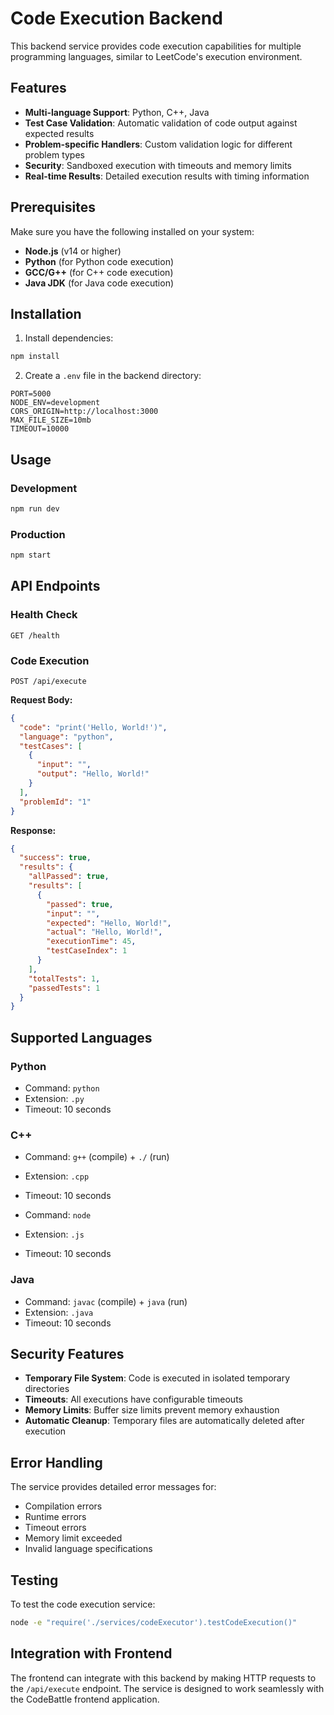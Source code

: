 # Code Execution Backend

This backend service provides code execution capabilities for multiple programming languages, similar to LeetCode's execution environment.

## Features

- **Multi-language Support**: Python, C++, Java
- **Test Case Validation**: Automatic validation of code output against expected results
- **Problem-specific Handlers**: Custom validation logic for different problem types
- **Security**: Sandboxed execution with timeouts and memory limits
- **Real-time Results**: Detailed execution results with timing information

## Prerequisites

Make sure you have the following installed on your system:

- **Node.js** (v14 or higher)
- **Python** (for Python code execution)
- **GCC/G++** (for C++ code execution)
- **Java JDK** (for Java code execution)

## Installation

1. Install dependencies:
```bash
npm install
```

2. Create a `.env` file in the backend directory:
```env
PORT=5000
NODE_ENV=development
CORS_ORIGIN=http://localhost:3000
MAX_FILE_SIZE=10mb
TIMEOUT=10000
```

## Usage

### Development
```bash
npm run dev
```

### Production
```bash
npm start
```

## API Endpoints

### Health Check
```
GET /health
```

### Code Execution
```
POST /api/execute
```

**Request Body:**
```json
{
  "code": "print('Hello, World!')",
  "language": "python",
  "testCases": [
    {
      "input": "",
      "output": "Hello, World!"
    }
  ],
  "problemId": "1"
}
```

**Response:**
```json
{
  "success": true,
  "results": {
    "allPassed": true,
    "results": [
      {
        "passed": true,
        "input": "",
        "expected": "Hello, World!",
        "actual": "Hello, World!",
        "executionTime": 45,
        "testCaseIndex": 1
      }
    ],
    "totalTests": 1,
    "passedTests": 1
  }
}
```

## Supported Languages

### Python
- Command: `python`
- Extension: `.py`
- Timeout: 10 seconds

### C++
- Command: `g++` (compile) + `./` (run)
- Extension: `.cpp`
- Timeout: 10 seconds


- Command: `node`
- Extension: `.js`
- Timeout: 10 seconds

### Java
- Command: `javac` (compile) + `java` (run)
- Extension: `.java`
- Timeout: 10 seconds

## Security Features

- **Temporary File System**: Code is executed in isolated temporary directories
- **Timeouts**: All executions have configurable timeouts
- **Memory Limits**: Buffer size limits prevent memory exhaustion
- **Automatic Cleanup**: Temporary files are automatically deleted after execution

## Error Handling

The service provides detailed error messages for:
- Compilation errors
- Runtime errors
- Timeout errors
- Memory limit exceeded
- Invalid language specifications

## Testing

To test the code execution service:

```bash
node -e "require('./services/codeExecutor').testCodeExecution()"
```

## Integration with Frontend

The frontend can integrate with this backend by making HTTP requests to the `/api/execute` endpoint. The service is designed to work seamlessly with the CodeBattle frontend application.
